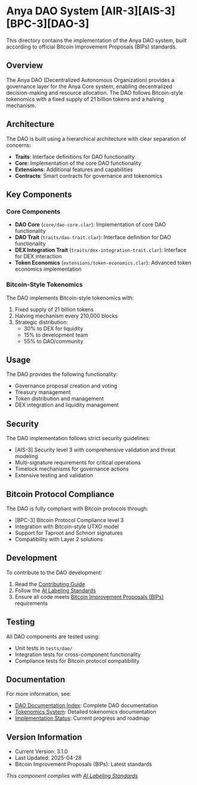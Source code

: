 # Anya DAO System [AIR-3][AIS-3][BPC-3][DAO-3]

This directory contains the implementation of the Anya DAO system, built according to official Bitcoin Improvement Proposals (BIPs) standards.

## Overview

The Anya DAO (Decentralized Autonomous Organization) provides a governance layer for the Anya Core system, enabling decentralized decision-making and resource allocation. The DAO follows Bitcoin-style tokenomics with a fixed supply of 21 billion tokens and a halving mechanism.

## Architecture

The DAO is built using a hierarchical architecture with clear separation of concerns:

- **Traits**: Interface definitions for DAO functionality
- **Core**: Implementation of the core DAO functionality
- **Extensions**: Additional features and capabilities
- **Contracts**: Smart contracts for governance and tokenomics

## Key Components

### Core Components

- **DAO Core** (`core/dao-core.clar`): Implementation of core DAO functionality
- **DAO Trait** (`traits/dao-trait.clar`): Interface definition for DAO functionality
- **DEX Integration Trait** (`traits/dex-integration-trait.clar`): Interface for DEX interaction
- **Token Economics** (`extensions/token-economics.clar`): Advanced token economics implementation

### Bitcoin-Style Tokenomics

The DAO implements Bitcoin-style tokenomics with:

1. Fixed supply of 21 billion tokens
2. Halving mechanism every 210,000 blocks
3. Strategic distribution:
   - 30% to DEX for liquidity
   - 15% to development team
   - 55% to DAO/community

## Usage

The DAO provides the following functionality:

- Governance proposal creation and voting
- Treasury management
- Token distribution and management
- DEX integration and liquidity management

## Security

The DAO implementation follows strict security guidelines:

- [AIS-3] Security level 3 with comprehensive validation and threat modeling
- Multi-signature requirements for critical operations
- Timelock mechanisms for governance actions
- Extensive testing and validation

## Bitcoin Protocol Compliance

The DAO is fully compliant with Bitcoin protocols through:

- [BPC-3] Bitcoin Protocol Compliance level 3
- Integration with Bitcoin-style UTXO model
- Support for Taproot and Schnorr signatures
- Compatibility with Layer 2 solutions

## Development

To contribute to the DAO development:

1. Read the [Contributing Guide](../../dependencies/CONTRIBUTING.md)
2. Follow the [AI Labeling Standards](../../docs/standards/AI_LABELING.md)
3. Ensure all code meets [Bitcoin Improvement Proposals (BIPs)](../../docs/standards/BIP_COMPLIANCE.md) requirements

## Testing

All DAO components are tested using:

- Unit tests in `tests/dao/`
- Integration tests for cross-component functionality
- Compliance tests for Bitcoin protocol compatibility

## Documentation

For more information, see:

- [DAO Documentation Index](../../docs/DAO_INDEX.md): Complete DAO documentation
- [Tokenomics System](../../docs/archive/TOKENOMICS_SYSTEM.md): Detailed tokenomics documentation
- [Implementation Status](../../docs/IMPLEMENTATION_MILESTONES.md): Current progress and roadmap

## Version Information

- Current Version: 3.1.0
- Last Updated: 2025-04-28
- Bitcoin Improvement Proposals (BIPs): Latest standards

*This component complies with [AI Labeling Standards](../../docs/standards/AI_LABELING.md)*